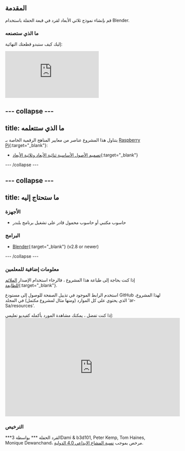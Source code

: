 ## المقدمة

قم بإنشاء نموذج ثلاثي الأبعاد لقرد في قبعة الحفلة باستخدام Blender.

### ما الذي ستصنعه

إليك كيف ستبدو قطعتك النهائية:

<div class="responsive-embed responsive-embed--video">
  <iframe class="responsive-embed__iframe" src="https://sketchfab.com/models/11edaf9b8d1b4d62b5b30b28a292df71/embed" frameborder="0" allowvr allowfullscreen mozallowfullscreen="true" webkitallowfullscreen="true"></iframe>
</div>

## \--- collapse \---

## title: ما الذي ستتعلمه

يتناول هذا المشروع عناصر من معايير المناهج الرقمية الخاصة بـ [Raspberry Pi](http://rpf.io/curriculum){:target="_blank"}:

+ [تصميم الأصول الأساسية ثنائية الأبعاد وثلاثية الأبعاد](https://curriculum.raspberrypi.org/design/creator/){:target="_blank"}

\--- /collapse \---

## \--- collapse \---

## title: ما ستحتاج إليه

### الأجهزة

+ حاسوب مكتبي أو حاسوب محمول قادر على تشغيل برنامج بلندر

### البرامج

+ [Blender](https://www.blender.org/download/){:target="_blank"} (v2.8 or newer)

\--- /collapse \---

### معلومات إضافية للمعلمين

إذا كنت بحاجة إلى طباعة هذا المشروع ، فالرجاء استخدام الإصدار [الملائم للطابعة](https://projects.raspberrypi.org/en/projects/blender-party-monkey/print){:target="_blank"}.

استخدم الرابط الموجود في تذييل الصفحة للوصول إلى مستودع GitHub لهذا المشروع، الذي يحتوي على كل الموارد (ومنها مثال لمشروع مكتمل) في المجلد 'ar-Sa/resources'.

إذا كنت تفضل ، يمكنك مشاهدة المورد بأكمله كفيديو تعليمي: <iframe width="560" height="315" src="https://www.youtube.com/embed/93ux_JliBew" frameborder="0" allowfullscreen mark="crwd-mark"></iframe> 

### الترخيص

***القرد الحفلة *** بواسطة 3Dami & b3d101, Peter Kemp, Tom Haines, Monique Dewanchand، مرخص بموجب [نسبة المشاع الإبداعي 4.0 الدولية](http://creativecommons.org/licenses/by-sa/4.0/).